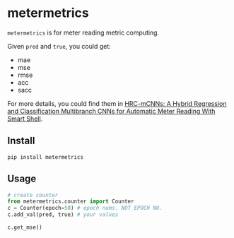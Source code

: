 # metermetrics

`metermetrics` is for meter reading metric computing.

Given `pred` and `true`, you could get:

- mae
- mse
- rmse
- acc
- sacc

For more details, you could find them in [HRC-mCNNs: A Hybrid Regression and Classification Multibranch CNNs for Automatic Meter Reading With Smart Shell](https://ieeexplore.ieee.org/document/9854084/).

## Install

`pip install metermetrics`

## Usage

```python
# create counter
from metermetrics.counter import Counter
c = Counter(epoch=50) # epoch nums. NOT EPOCH NO.
c.add_val(pred, true) # your values

c.get_mse()
```